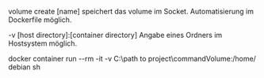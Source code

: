 volume create [name] speichert das volume im Socket. Automatisierung im Dockerfile möglich.

-v [host directory]:[container directory]
Angabe eines Ordners im Hostsystem möglich.

docker container run --rm -it -v C:\path to project\commandVolume:/home/ debian sh